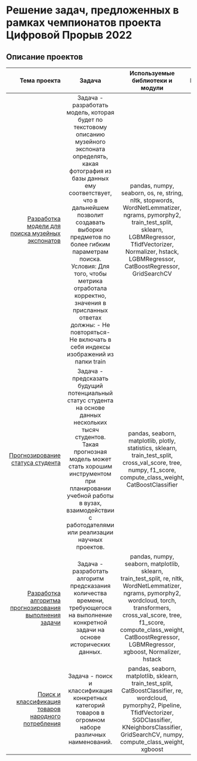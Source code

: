 # Решение задач, предложенных в рамках чемпионатов проекта Цифровой Прорыв 2022


## Описание проектов

| **Тема проекта** | **Задача** | **Используемые библиотеки и модули** | **Метрика** | **Результат на привате** |
|----:|:----:|:----:|:----:|:----:|
| [Разработка модели для поиска музейных экспонатов](https://github.com/Asya02/championship_ai/tree/main/finding_museum_exhibits) | Задача - разработать модель, которая будет по текстовому описанию музейного экспоната определять, какая фотография из базы данных ему соответствует, что в дальнейшем позволит создавать выборки предметов по более гибким параметрам поиска. Условия: Для того, чтобы метрика отработала корректно, значения в присланных ответах должны: - Не повторяться- Не включать в себя индексы изображений из папки train| pandas, numpy, seaborn, os, re, string, nltk, stopwords, WordNetLemmatizer, ngrams, pymorphy2, train_test_split, sklearn, LGBMRegressor, TfidfVectorizer, Normalizer, hstack, LGBMRegressor, CatBoostRegressor, GridSearchCV | R2 |  |
| [Прогнозирование статуса студента](https://github.com/Asya02/championship_ai/tree/main/predicting_student_status) | Задача - предсказать будущий потенциальный статус студента на основе данных нескольких тысяч студентов. Такая прогнозная модель может стать хорошим инструментом при планировании учебной работы в вузах, взаимодействии с работодателями или реализации научных проектов. | pandas, seaborn, matplotlib, plotly, statistics, sklearn, train_test_split, cross_val_score, tree, numpy, f1_score, compute_class_weight, CatBoostClassifier | F1 |  |
| [Разработка алгоритма прогнозирования выполнения задачи](https://github.com/Asya02/championship_ai/tree/main/predicting_the_performance_of_the_task) | Задача - разработать алгоритм предсказания количества времени, требующегося на выполнение конкретной задачи на основе исторических данных. |pandas, numpy, seaborn, matplotlib, sklearn, train_test_split, re, nltk, WordNetLemmatizer, ngrams, pymorphy2, wordcloud, torch, transformers, cross_val_score, tree, f1_score, compute_class_weight, CatBoostRegressor, LGBMRegressor, xgboost, Normalizer, hstack | R2 |  |
| [Поиск и классификация товаров народного потребления](https://github.com/Asya02/championship_ai/tree/main/search_classification_of_consumer_goods) | Задача -  поиск и классификация конкретных категорий товаров в огромном наборе различных наименований. | pandas, seaborn, matplotlib, sklearn, train_test_split, CatBoostClassifier, re, wordcloud, pymorphy2, Pipeline, TfidfVectorizer, SGDClassifier, KNeighborsClassifier, GridSearchCV, numpy, compute_class_weight, xgboost | recall |  |

